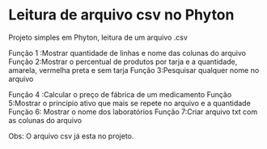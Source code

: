 # Leitura de arquivo csv no Phyton
Projeto simples em Phyton, leitura de um arquivo .csv

Função 1 :Mostrar quantidade de linhas e nome das colunas do arquivo
Função 2:Mostrar o percentual de produtos por tarja e a quantidade, amarela, vermelha preta e sem tarja
Função 3:Pesquisar qualquer nome no arquivo

Função 4 :Calcular o preço de fábrica de um medicamento
Função 5:Mostrar o principio ativo que mais se repete no arquivo e a quantidade
Função 6: Mostrar o nome dos laboratórios
Função 7:Criar arquivo txt com as colunas do arquivo

Obs: O arquivo csv já esta no projeto.

